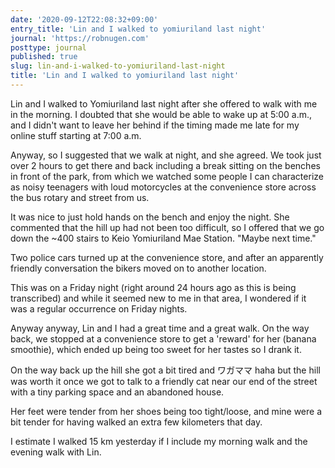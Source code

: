 ```yaml
---
date: '2020-09-12T22:08:32+09:00'
entry_title: 'Lin and I walked to yomiuriland last night'
journal: 'https://robnugen.com'
posttype: journal
published: true
slug: lin-and-i-walked-to-yomiuriland-last-night
title: 'Lin and I walked to yomiuriland last night'
---
```


Lin and I walked to Yomiuriland last night after she offered to walk with me in the morning.  I doubted that she would be able to wake up at 5:00 a.m., and I didn't want to leave her behind if the timing made me late for my online stuff starting at 7:00 a.m.

Anyway, so I suggested that we walk at night, and she agreed.  We took just over 2 hours to get there and back including a break sitting on the benches in front of the park, from which we watched some people I can characterize as noisy teenagers with loud motorcycles at the convenience store across the bus rotary and street from us.

It was nice to just hold hands on the bench and enjoy the night.  She commented that the hill up had not been too difficult, so I offered that we go down the ~400 stairs to Keio Yomiuriland Mae Station.  "Maybe next time."

Two police cars turned up at the convenience store, and after an apparently friendly conversation the bikers moved on to another location.

This was on a Friday night (right around 24 hours ago as this is being transcribed) and while it seemed new to me in that area, I wondered if it was a regular occurrence on Friday nights.

Anyway anyway, Lin and I had a great time and a great walk.  On the way back, we stopped at a convenience store to get a 'reward' for her (banana smoothie), which ended up being too sweet for her tastes so I drank it.

On the way back up the hill she got a bit tired and ワガママ haha but the hill was worth it once we got to talk to a friendly cat near our end of the street with a tiny parking space and an abandoned house.

Her feet were tender from her shoes being too tight/loose, and mine were a bit tender for having walked an extra few kilometers that day.

I estimate I walked 15 km yesterday if I include my morning walk and the evening walk with Lin.

